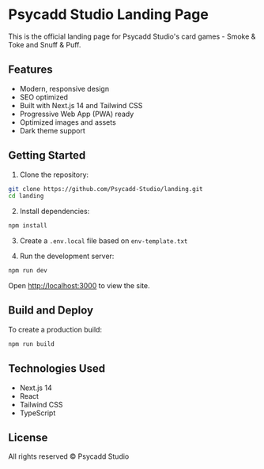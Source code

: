 # Psycadd Studio Landing Page

This is the official landing page for Psycadd Studio's card games - Smoke & Toke and Snuff & Puff.

## Features

- Modern, responsive design
- SEO optimized
- Built with Next.js 14 and Tailwind CSS
- Progressive Web App (PWA) ready
- Optimized images and assets
- Dark theme support

## Getting Started

1. Clone the repository:
```bash
git clone https://github.com/Psycadd-Studio/landing.git
cd landing
```

2. Install dependencies:
```bash
npm install
```

3. Create a `.env.local` file based on `env-template.txt`

4. Run the development server:
```bash
npm run dev
```

Open [http://localhost:3000](http://localhost:3000) to view the site.

## Build and Deploy

To create a production build:

```bash
npm run build
```

## Technologies Used

- Next.js 14
- React
- Tailwind CSS
- TypeScript

## License

All rights reserved © Psycadd Studio 